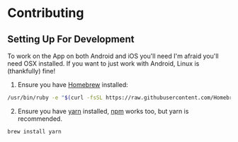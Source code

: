 # Contributing

## Setting Up For Development

To work on the App on both Android and iOS you'll need I'm afraid you'll need OSX installed. If you want to just work with Android, Linux is (thankfully) fine!

1. Ensure you have [Homebrew](https://brew.sh/) installed:

```bash
/usr/bin/ruby -e "$(curl -fsSL https://raw.githubusercontent.com/Homebrew/install/master/install)"
```

2. Ensure you have [yarn](https://yarnpkg.com/) installed, [npm](https://www.npmjs.com/) works too, but yarn is recommended.

```bash
brew install yarn
```
